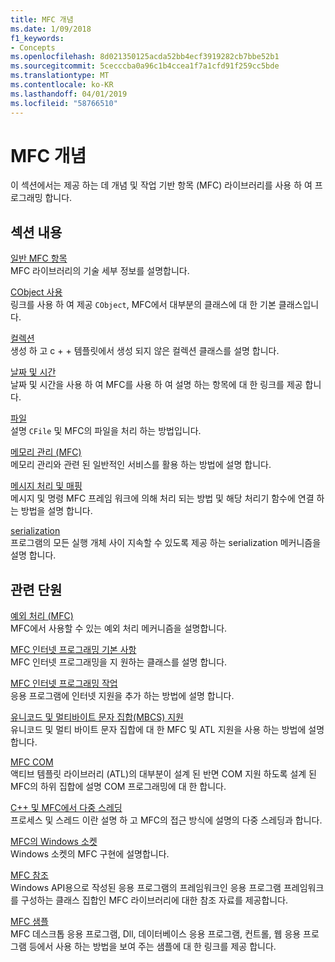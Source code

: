 ```yaml
---
title: MFC 개념
ms.date: 1/09/2018
f1_keywords:
- Concepts
ms.openlocfilehash: 8d021350125acda52bb4ecf3919282cb7bbe52b1
ms.sourcegitcommit: 5cecccba0a96c1b4ccea1f7a1cfd91f259cc5bde
ms.translationtype: MT
ms.contentlocale: ko-KR
ms.lasthandoff: 04/01/2019
ms.locfileid: "58766510"
---
```

# <a name="mfc-concepts"></a>MFC 개념

이 섹션에서는 제공 하는 데 개념 및 작업 기반 항목 (MFC) 라이브러리를 사용 하 여 프로그래밍 합니다.

## <a name="in-this-section"></a>섹션 내용

[일반 MFC 항목](../mfc/general-mfc-topics.md)<br/>
MFC 라이브러리의 기술 세부 정보를 설명합니다.

[CObject 사용](../mfc/using-cobject.md)<br/>
링크를 사용 하 여 제공 `CObject`, MFC에서 대부분의 클래스에 대 한 기본 클래스입니다.

[컬렉션](../mfc/collections.md)<br/>
생성 하 고 c + + 템플릿에서 생성 되지 않은 컬렉션 클래스를 설명 합니다.

[날짜 및 시간](../atl-mfc-shared/date-and-time.md)<br/>
날짜 및 시간을 사용 하 여 MFC를 사용 하 여 설명 하는 항목에 대 한 링크를 제공 합니다.

[파일](../mfc/files-in-mfc.md)<br/>
설명 `CFile` 및 MFC의 파일을 처리 하는 방법입니다.

[메모리 관리 (MFC)](../mfc/memory-management.md)<br/>
메모리 관리와 관련 된 일반적인 서비스를 활용 하는 방법에 설명 합니다.

[메시지 처리 및 매핑](../mfc/message-handling-and-mapping.md)<br/>
메시지 및 명령 MFC 프레임 워크에 의해 처리 되는 방법 및 해당 처리기 함수에 연결 하는 방법을 설명 합니다.

[serialization](../mfc/serialization-in-mfc.md)<br/>
프로그램의 모든 실행 개체 사이 지속할 수 있도록 제공 하는 serialization 메커니즘을 설명 합니다.

## <a name="related-sections"></a>관련 단원

[예외 처리 (MFC)](../mfc/exception-handling-in-mfc.md)<br/>
MFC에서 사용할 수 있는 예외 처리 메커니즘을 설명합니다.

[MFC 인터넷 프로그래밍 기본 사항](../mfc/mfc-internet-programming-basics.md)<br/>
MFC 인터넷 프로그래밍을 지 원하는 클래스를 설명 합니다.

[MFC 인터넷 프로그래밍 작업](../mfc/mfc-internet-programming-tasks.md)<br/>
응용 프로그램에 인터넷 지원을 추가 하는 방법에 설명 합니다.

[유니코드 및 멀티바이트 문자 집합(MBCS) 지원](../atl-mfc-shared/unicode-and-multibyte-character-set-mbcs-support.md)<br/>
유니코드 및 멀티 바이트 문자 집합에 대 한 MFC 및 ATL 지원을 사용 하는 방법에 설명 합니다.

[MFC COM](../mfc/mfc-com.md)<br/>
액티브 템플릿 라이브러리 (ATL)의 대부분이 설계 된 반면 COM 지원 하도록 설계 된 MFC의 하위 집합에 설명 COM 프로그래밍에 대 한 합니다.

[C++ 및 MFC에서 다중 스레딩](../parallel/multithreading-with-cpp-and-mfc.md)<br/>
프로세스 및 스레드 이란 설명 하 고 MFC의 접근 방식에 설명의 다중 스레딩과 합니다.

[MFC의 Windows 소켓](../mfc/windows-sockets.md)<br/>
Windows 소켓의 MFC 구현에 설명합니다.

[MFC 참조](../mfc/mfc-desktop-applications.md)<br/>
Windows API용으로 작성된 응용 프로그램의 프레임워크인 응용 프로그램 프레임워크를 구성하는 클래스 집합인 MFC 라이브러리에 대한 참조 자료를 제공합니다.

[MFC 샘플](../overview/visual-cpp-samples.md)<br/>
MFC 데스크톱 응용 프로그램, Dll, 데이터베이스 응용 프로그램, 컨트롤, 웹 응용 프로그램 등에서 사용 하는 방법을 보여 주는 샘플에 대 한 링크를 제공 합니다.

